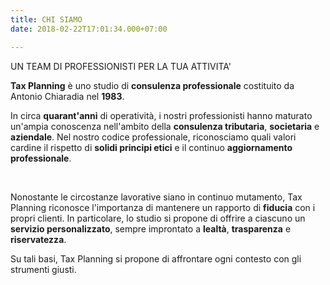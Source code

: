 ```yaml
---
title: CHI SIAMO
date: 2018-02-22T17:01:34.000+07:00

---
```

UN TEAM DI PROFESSIONISTI PER LA TUA ATTIVITA'

**Tax Planning** è uno studio di **consulenza professionale** costituito da Antonio Chiaradia nel **1983**.

In circa **quarant'anni** di operatività, i nostri professionisti hanno maturato un'ampia conoscenza nell'ambito della **consulenza tributaria**, **societaria** e **aziendale**. Nel nostro codice professionale, riconosciamo quali valori cardine il rispetto di **solidi principi etici** e il continuo **aggiornamento professionale**.

​

Nonostante le circostanze lavorative siano in continuo mutamento, Tax Planning riconosce l'importanza di mantenere un rapporto di **fiducia** con i propri clienti. In particolare, lo studio si propone di offrire a ciascuno un **servizio personalizzato**, sempre improntato a **lealtà**, **trasparenza** e **riservatezza**.

Su tali basi, Tax Planning si propone di affrontare ogni contesto con gli strumenti giusti.